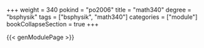 +++
weight = 340
pokind = "po2006"
title = "math340"
degree = "bsphysik"
tags = ["bsphysik", "math340"]
categories = ["module"]
bookCollapseSection = true
+++

{{< genModulePage >}}
